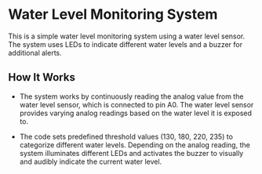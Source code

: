 # Water Level Monitoring System
 This is a simple water level monitoring system using a water level sensor. The system uses LEDs to indicate different water levels and a buzzer for additional alerts.

## How It Works
- The system works by continuously reading the analog value from the water level sensor, which is connected to pin A0. The water level sensor provides varying analog readings based on the water level it is exposed to.

- The code sets predefined threshold values (130, 180, 220, 235) to categorize different water levels. Depending on the analog reading, the system illuminates different LEDs and activates the buzzer to visually and audibly indicate the current water level.


